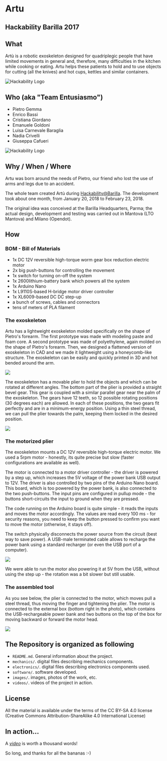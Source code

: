 # Artu
## Hackability Barilla 2017

## What
Artù is a robotic exoskeleton designed for quadriplegic people that have limited movements in general and, therefore, many difficulties in the kitchen while cooking or eating. Artu helps these patients to hold and to use objects for cutting (all the knives) and hot cups, kettles and similar containers.

![Hackability Logo](images/logo.png)

## Who (aka "Team Entusiasmo")

* Pietro Gemma
* Enrico Bassi
* Cristiana Giordano
* Emanuele Goldoni
* Luisa Carnevale Baraglia
* Nadia Crivelli
* Giuseppa Cafueri

![Hackability Logo](images/team.jpg)

## Why / When / Where

Artu was born around the needs of Pietro, our friend who lost the use of arms and legs due to an accident.

The whole team created Artù during [Hackability@Barilla](http://www.hackability.it/hackabilitybarilla/). The development took about one month, from January 20, 2018 to February 23, 2018.

The original idea was conceived at the Barilla Headquarters, Parma; the actual design, development and testing was carried out in Mantova (LTO Mantova) and Milano (Opendot).

## How

### BOM - Bill of Materials

* 1x DC 12V reversible high-torque worm gear box reduction electric motor
* 2x big push-buttons for controlling the movement
* 1x switch for turning on-off the system
* 1x 2600lithium-battery bank which powers all the system 
* 1x Arduino Nano
* 1x L9110S-based H-bridge motor driver controller 
* 1x XL6009-based DC DC step-up
* a bunch of screws, cables and connectors
* tens of meters of PLA filament

### The exoskeleton

Artu has a lightweight exoskeleton molded specifically on the shape of Pietro's forearm.
The first prototype was made with modeling paste and foam core. A second prototype was made of polyethylene, again molded on the shape of Pietro's forearm.
Then, we designed a flattened version of exoskeleton in CAD and we made it lightweight using a honeycomb-like structure. The exoskeleton can be easily and quickly printed in 3D and hot bended around the arm.

![](images/hotbending3.jpg)

The exoskeleton has a movable plier to hold the objects and which can be rotated at different angles.
The bottom part of the plier is provided a straight bevel gear. This gear is coupled with a similar parallel gear near the palm of the exoskeleton. The gears have 12 teeth, so 12 possible rotating positions (30 degrees each) are allowed. In each of these positions, the two gears fit perfectly and are in a minimum-energy position. Using a thin steel thread, we can pull the plier towards the palm, keeping them locked in the desired position.

![](images/plier1.png)

### The motorized plier

The exoskeleton mounts a DC 12V reversible high-torque electric motor. We used a 5rpm motor - honestly, its quite precise but slow (faster configurations are available as well). 

The motor is connected to a motor driver controller - the driver is powered by a step up, which increases the 5V voltage of the power bank USB output to 12V. The driver is also controlled by two pins of the Arduino Nano board. This board, which is too powered by the power bank, is also connected to the two push-buttons. The input pins are configured in pullup mode - the buttons short-circuits the input to ground when they are pressed.

The code running on the Arduino board is quite simple - it reads the inputs and moves the motor accordingly. The values are read every 100 ms - for security reasons, you need to keep the button pressed to confirm you want to move the motor (otherwise, it stays off).

The switch physically disconnects the power source from the circuit (best way to save power). A USB-male terminated cable allows to recharge the power bank using a standard recharger (or even the USB port of a computer).

![](electronics/artu_bb.png)

We were able to run the motor also powering it at 5V from the USB, without using the step up - the rotation was a bit slower but still usable.

### The assembled tool

As you see below, the plier is connected to the motor, which moves pull a steel thread, thus moving the finger and tightening the plier. The motor is connected to the external box (bottom right in the photo), which contains the USB-rechargeable power bank and two buttons on the top of the box for moving backward or forward the motor head.

![](images/assembled1.png)

## The Repository is organized as following

 - `README.md`. General information about the project.
 - `mechanics/`. digital files describing mechanics components.
 - `electronics/`.  digital files describing electronics components used.
 - `software/`. software developed.
 - `images/`. images, photos of the work, etc.
 - `videos/`. videos of the project in action.

## License

All the material is available under the terms of the CC BY-SA 4.0 license (Creative Commons Attribution-ShareAlike 4.0 International License)

## In action...

A *[video](https://raw.githubusercontent.com/emanueleg/HackabilityBarilla17-Artu/master/videos/inaction.mp4)* is worth a thousand words!

So long, and thanks for all the bananas :-)
